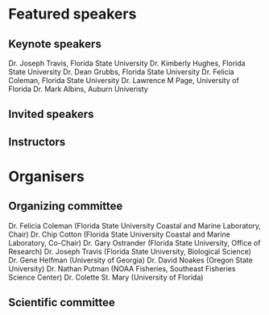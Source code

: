 # Featured speakers

## Keynote speakers

Dr. Joseph Travis, Florida State University
Dr. Kimberly Hughes, Florida State University
Dr. Dean Grubbs, Florida State University
Dr. Felicia Coleman, Florida State University
Dr. Lawrence M Page, University of Florida
Dr. Mark Albins, Auburn Univeristy

## Invited speakers


## Instructors


# Organisers


## Organizing committee

Dr. Felicia Coleman (Florida State University Coastal and Marine Laboratory, Chair) 
Dr. Chip Cotton (Florida State University Coastal and Marine Laboratory, Co-Chair) 
Dr. Gary Ostrander (Florida State University, Office of Research) 
Dr. Joseph Travis (Florida State University, Biological Science) 
Dr. Gene Helfman (University of Georgia) 
Dr. David Noakes (Oregon State University) 
Dr. Nathan Putman (NOAA Fisheries, Southeast Fisheries Science Center)
Dr. Colette St. Mary (University of Florida) 

## Scientific committee
